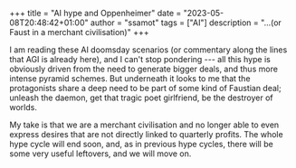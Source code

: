 +++
title = "AI hype and Oppenheimer"
date = "2023-05-08T20:48:42+01:00"
author = "ssamot"
tags = ["AI"]
description = "...(or Faust in a merchant civilisation)"
+++

I am reading these AI doomsday scenarios (or commentary along the lines that AGI is already here), and I can't stop pondering --- all this hype is obviously driven from the need to generate bigger deals, and thus more intense pyramid schemes. But underneath it looks to me that the protagonists share a deep need to be part of some kind of Faustian deal; unleash the daemon, get that tragic poet girlfriend, be the destroyer of worlds. 

My take is that we are a merchant civilisation and no longer able to even express desires that are not directly linked to quarterly profits. The whole hype cycle will end soon, and, as in previous hype cycles, there will be some very useful leftovers, and we will move on.  